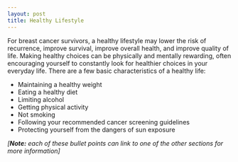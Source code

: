 ```yaml
---
layout: post
title: Healthy Lifestyle
---
```


For breast cancer survivors, a healthy lifestyle may lower the risk of recurrence, improve survival, improve overall health, and improve quality of life. Making healthy choices can be physically and mentally rewarding, often encouraging yourself to constantly look for healthier choices in your everyday life. There are a few basic characteristics of a healthy life:

* Maintaining a healthy weight
* Eating a healthy diet 
* Limiting alcohol
* Getting physical activity
* Not smoking
* Following your recommended cancer screening guidelines
* Protecting yourself from the dangers of sun exposure

*[**Note:** each of these bullet points can link to one of the other sections for more information]*
